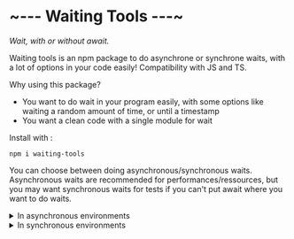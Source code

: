 <h1>~--- Waiting Tools ---~</h1>

*Wait, with or without await.*

Waiting tools is an npm package to do asynchrone or synchrone waits, with a lot of options in your code easily!
Compatibility with JS and TS.

Why using this package?
- You want to do wait in your program easily, with some options like waiting a random amount of time, or until a timestamp
- You want a clean code with a single module for wait

Install with :

``
npm i waiting-tools
``

You can choose between doing asynchronous/synchronous waits.
Asynchronous waits are recommended for performances/ressources, but you may want synchronous waits for tests if you can't put await where you want to do waits.

<details>
<summary>In asynchronous environments</summary>
<br>
Import with :

``
const { wait, randomwait } = require("waiting-tools")
``

## Wait for 1 second :

```
console.log("Waiting for 1 second...")
await wait(1000)
```

## Wait until 1754258400000 timestamp (change the timestamp with a more recent one) : 

```
console.log("Waiting the timestamp 1754258400000...")
await wait({ timestamp: 1754258400000 })
```

## Wait for a random amount of time between 4 and 8 seconds

```
console.log("Waiting for a random amount of time between 4 and 8 seconds...")
await randomwait(4000, 8000)
```
</details>
<details>
<summary>In synchronous environments</summary>
<br>
Import with :

``
const { swait, srandomwait } = require("waiting-tools")
``

## Wait for 1 second :

```
console.log("Waiting for 1 second...")
swait(1000)
```

## Wait until 1754258400000 timestamp (change the timestamp with a more recent one) : 

```
console.log("Waiting the timestamp 1754258400000...")
swait({ timestamp: 1754258400000 })
```

## Wait for a random amount of time between 4 and 8 seconds

```
console.log("Waiting for a random amount of time between 4 and 8 seconds...")
srandomwait(4000, 8000)
```
</details>